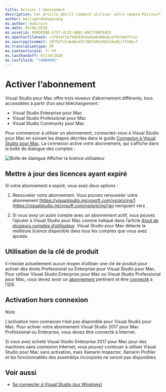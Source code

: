 ```yaml
---
title: Activer l’abonnement
description: Cet article décrit comment utiliser votre compte Microsoft pour activer votre abonnement et déverrouiller les fonctionnalités de Visual Studio pour Mac
author: heiligerdankgesang
ms.author: dominicn
ms.date: 05/06/2018
ms.assetid: 898DFEB8-5757-4CCE-8AD2-8BC7706F5855
ms.openlocfilehash: c3f8aef1b784b0261eeba6408a8cef0144e5fcac
ms.sourcegitcommit: 2975d722a6d6e45f7887b05e9b526e91cffb0bcf
ms.translationtype: MT
ms.contentlocale: fr-FR
ms.lasthandoff: 03/20/2020
ms.locfileid: "74984991"
---
```

# <a name="enable-subscription"></a>Activer l’abonnement

Visual Studio pour Mac offre trois niveaux d’abonnement différents, tous accessibles à partir d’un seul téléchargement :

* Visual Studio Enterprise pour Mac
* Visual Studio Professional pour Mac
* Visual Studio Community pour Mac

Pour commencer à utiliser un abonnement, connectez-vous à Visual Studio pour Mac en suivant les étapes décrites dans le guide [Connexion à Visual Studio pour Mac](signing-in.md). La connexion active votre abonnement, qui s’affiche dans la boîte de dialogue des comptes :

![Boîte de dialogue Afficher la licence utilisateur](media/user-accounts-login.png)

## <a name="update-expired-licenses"></a>Mettre à jour des licences ayant expiré

Si votre abonnement a expiré, vous avez deux options :

1. Renouveler votre abonnement. Vous pouvez renouveler votre abonnement [https://visualstudio.microsoft.com/vs/pricing/](https://visualstudio.microsoft.com/vs/pricing/)en naviguant vers .

2. Si vous avez un autre compte avec un abonnement actif, vous pouvez l’ajouter à Visual Studio pour Mac comme indiqué dans l’article [Ajout de plusieurs comptes d’utilisateur](signing-in.md). Visual Studio pour Mac détecte la meilleure licence disponible dans tous les comptes que vous avez ajoutés.

## <a name="product-key-usage"></a>Utilisation de la clé de produit

Il n’existe actuellement aucun moyen d’utiliser une clé de produit pour activer des droits Professional ou Enterprise pour Visual Studio pour Mac. Pour utiliser Visual Studio Enterprise pour Mac ou Visual Studio Professional pour Mac, vous devez avoir un [abonnement](https://visualstudio.microsoft.com/subscriptions/) pertinent et être [connecté](signing-in.md) à l’IDE.

## <a name="offline-activation"></a>Activation hors connexion

> [!NOTE]
> L’activation hors connexion n’est pas disponible pour Visual Studio pour Mac.
> Pour activer votre abonnement Visual Studio 2017 pour Mac Professional ou Enterprise, vous devez être connecté à Internet.

Si vous avez acheté Visual Studio Enterprise 2017 pour Mac pour des machines sans connexion Internet, vous pouvez continuer à utiliser Visual Studio pour Mac sans activation, mais Xamarin Inspector, Xamarin Profiler et les fonctionnalités des assemblys incorporés ne seront pas disponibles.

## <a name="see-also"></a>Voir aussi

- [Se connecter à Visual Studio (sur Windows)](/visualstudio/ide/signing-in-to-visual-studio)
